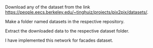 Download any of the dataset from the link https://people.eecs.berkeley.edu/~tinghuiz/projects/pix2pix/datasets/.

Make a folder named datasets in the respective repository.

Extract the downloaded data to the respective dataset folder.

I have implemented this network for facades dataset.

